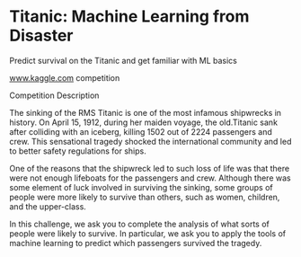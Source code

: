 # Titanic: Machine Learning from Disaster
Predict survival on the Titanic and get familiar with ML basics

<a href="https://www.kaggle.com/c/titanic">www.kaggle.com competition</a>

Competition Description

The sinking of the RMS Titanic is one of the most infamous shipwrecks in history.  On April 15, 1912, during her maiden voyage, the old.Titanic sank after colliding with an iceberg, killing 1502 out of 2224 passengers and crew. This sensational tragedy shocked the international community and led to better safety regulations for ships.

One of the reasons that the shipwreck led to such loss of life was that there were not enough lifeboats for the passengers and crew. Although there was some element of luck involved in surviving the sinking, some groups of people were more likely to survive than others, such as women, children, and the upper-class.

In this challenge, we ask you to complete the analysis of what sorts of people were likely to survive. In particular, we ask you to apply the tools of machine learning to predict which passengers survived the tragedy.